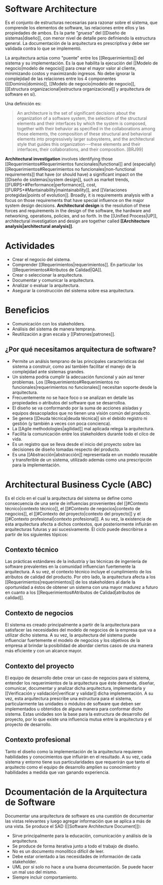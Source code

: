 # Software Architecture
Es el conjunto de estructuras necesarias para razonar sobre el sistema, que comprende los elementos de software, las relaciones entre ellos y las propiedades de ambos. Es la parte *"gruesa"* del [[Diseño de sistemas|diseño]], con menor nivel de detalle pero definiendo la estructura general. La documentación de la arquitectura es prescriptiva y debe ser validada contra lo que se implementó.

La arquitectura actúa como "puente" entre los [[Requerimientos]] del sistema y su implementación. Es la que habilita la ejecución del [[Modelo de negocio|modelo de negocio]] para crear el mayor valor al cliente, minimizando costos y maximizando ingresos. No debe ignorar la complejidad de las relaciones entre los 4 componentes ([[Dominio|dominio]], [[Modelo de negocio|modelo de negocio]], [[Estructura organizacional|estructura organizacional]] y arquitectura de software en sí).

Una definición es:
>An architecture is the set of significant decisions about the organization of a software system, the selection of the structural elements and their interfaces by which the system is composed, together with their behavior as specified in the collaborations among those elements, the composition of these structural and behavioral elements into progressively larger subsystems, and the architectural style that guides this organization---these elements and their interfaces, their collaborations, and their composition. \[BRJ99\]

**Architectural investigation** involves identifying those [[Requerimientos#Requerimientos funcionales|functional]] and (especially) [[Requerimientos#Requerimientos no funcionales|non-functional requirements]] that have (or should have) a significant impact on the [[Diseño de sistemas|system design]], such as market trends, [[FURPS+#Performance|performance]], cost, [[FURPS+#Mantainability|maintainability]], and [[Variaciones protegidas|points of evolution]]. Broadly, it is requirements analysis with a focus on those requirements that have special influence on the major system design decisions.
**Architectural design** is the resolution of these forces and requirements in the design of the software, the hardware and networking, operations, policies, and so forth.
In the [[Unified Process|UP]], architectural investigation and design are together called **[[Architecture analysis|architectural analysis]]**.

# Actividades
- Crear el negocio del sistema.
- Comprender [[Requerimientos|requerimientos]]. En particular los [[Requerimientos#Atributos de Calidad|QA]].
- Crear o seleccionar la arquitectura.
- Documentar y comunicar la arquitectura.
- Analizar o evaluar la arquitectura.
- Asegurar la construcción del sistema sobre esa arquitectura.

# Beneficios
- Comunicación con los stakeholders.
- Análisis del sistema de manera temprana.
- Reutilización a gran escala y [[Patrones|patrones]].

## ¿Por qué necesitamos arquitectura de software?
- Permite un análsis temprano de las principales características del sistema a construir, como así también facilitar el manejo de la complejidad ante sistemas grandes.
- Un sistema podría cumplir la adecuación funcional y aún así tener problemas. Los [[Requerimientos#Requerimientos no funcionales|requerimientos no funcionales]] necesitan soporte desde la arquitectura.
- Frecuentemente no se hace foco o se analizan en detalle las propiedades o atributos del software que se desarrolloa.
- El diseño se va conformando por la suma de acciones aisladas y equipos desacoplados que no tienen una visión común del producto.
- Se genera [[Deuda técnica|deuda técnica]] sin el debido registro ni gestión (y también a veces con poca concienca).
- La [[Agile methodologies|agilidad]] mal aplicada relega la arquitectura.
- Facilita la comunicación entre los stakeholders durante todo el cilco de vida.
- Es un registro que se lleva desde el inicio del proyecto sobre las decisiones de diseño tomadas respecto del producto.
- Es una [[Abstracción|abstracción]] representada en un modelo reusable y transferible de un sistema, utilizado además como una prescripción para la implementación.

# Architectural Business Cycle (ABC)
Es el ciclo en el cual la arquitectura del sistema se define como consecuencia de una serie de influencias provenientes del [[#Contexto técnico|contexto técnico]], el [[#Contexto de negocios|contexto de negocios]], el [[#Contexto del proyecto|contexto del proyecto]] y el [[#Contexto profesional|contexto profesional]]. A su vez, la existencia de esta arquitectura afecta a dichos contextos, que posteriormente influirán en arquitecturas futuras y así sucesivamente. El ciclo puede describirse a partir de los siguientes tópicos:

## Contexto técnico
Las prácticas estándares de la industria y las técnicas de ingeniería de software prevalentes en la comunidad influencian fuertemente la arquitectura. A su vez, el contexto técnico incluye el cumplimiento de los atributos de calidad del producto. Por otro lado, la arquitectura afecta a los [[Requerimientos|requerimientos]] de los stakeholders al darle la oportunidad a éstos de obtener un sistema con una mayor madurez a futuro en cuanto a los [[Requerimientos#Atributos de Calidad|atributos de calidad]].

## Contexto de negocios
El sistema es creado principalmente a partir de la arquitectura para satisfacer las necesidades del modelo de negocios de la empresa que va a utilizar dicho sistema. A su vez, la arquitectura del sistema puede influenciar fuertemente el modelo de negocios y los objetivos de la empresa al brindar la posibilidad de abordar ciertos casos de una manera más eficiente y con un alcance mayor.

## Contexto del proyecto
El equipo de desarrollo debe crear un caso de negocios para el sistema, entender los requerimientos de la arquitectura que éste demande, diseñar, comunicar, documentar y analizar dicha arquitectura, implementarla y [[Verificación y validación|verificar y validar]] dicha implementación. A su vez, esta arquitectura prescribe una estructura para el sistema, particularmente las unidades o módulos de software que deben ser implementados u obtenidos de alguna manera para conformar dicho sistema. Estas unidades son la base para la estructura de desarrollo del proyecto, por lo que existe una influencia mutua entre la arquitectura y el proyecto de desarrollo.

## Contexto profesional
Tanto el diseño como la implementación de la arquitectura requieren habilidades y conocimientos que influirán en el resultado. A su vez, cada sistema y entorno tiene sus particularidades que requerirán que tanto el arquitecto como el equipo de desarrollo amplíen su conocimiento y habilidades a medida que van ganando experiencia.

# Dcoumentación de la Arquitectura de Software
Documentar una arquitectura de software es una cuestión de documentar las vistas relevantes y luego agregar información que se aplica a más de una vista.
Se produce el SAD ([[Software Architecture Document]]):
- Sirve principalmente para la educación, comunicación y análisis de la arquitectura.
- Se produce de forma iterativa junto a todo el trabajo de diseño.
- No es un documento monolítico difícil de leer.
- Debe estar orientado a las necesidades de información de cada stakeholder.
- UML por sí solo no hace a una buena documentación. Se puede hacer un mal uso del mismo.
- Siempre incluir comportamiento.